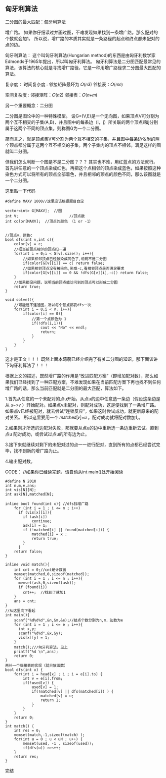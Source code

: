

## 匈牙利算法

二分图的最大匹配：匈牙利算法

增广路。
如果你仔细读过并画过图，不难发现如果找到一条增广路，那么配对的个数就会加1。
所以说，增广路的本质其实就是一条路径的起点和终点都未配对的点的边。

匈牙利算法：
这个叫匈牙利算法(Hungarian method)的东西是由匈牙利数学家Edmonds于1965年提出，所以叫匈牙利算法。
匈牙利算法是二分图匹配最常见的算法，该算法的核心就是寻找增广路径，它是一种用增广路径求二分图最大匹配的算法。

复杂度：
时间复杂度 :
邻接矩阵最坏为 𝑂(𝑛3)
邻接表：𝑂(𝑚𝑛)

空间复杂度 :
邻接矩阵：𝑂(𝑛2)
邻接表：𝑂(𝑛+𝑚)

另一个重要概念：二分图

二分图是图论中的一种特殊模型。 
设G=(V,E)是一个无向图，如果顶点V可分割为两个互不相交的子集(A,B)，并且图中的每条边（i，j）所关联的两个顶点i和j分别属于这两个不同的顶点集，则称图G为一个二分图。


简而言之，就是顶点集V可分割为两个互不相交的子集，并且图中每条边依附的两个顶点都分属于这两个互不相交的子集，两个子集内的顶点不相邻。满足这样的图就叫二分图。

但我们怎么判断一个图是不是二分图？？？
其实也不难，用红蓝点的方法就行。首先讲任意的一个顶点染成红色，再把这个点相邻的顶点染成蓝色，如果按照这种染色方式可以将所有的顶点全部着色，并且相邻的顶点的颜色不同，那么该图就是一个二分图。

这里贴一下代码

```cgo
#define MAXV 1000//这里应该根据题目自定

vector<int> G[MAXV];  //图 
int V;                       //顶点数 
int color[MAXV];  //顶点的颜色 （1 or -1） 


//顶点v，颜色c 
bool dfs(int v,int c){
    color[v] = c;
    //把当前顶点相邻的顶点扫一遍 
    for(int i = 0;i < G[v].size(); i++){
        //如果相邻顶点已经被染成同色了,说明不是二分图 
        if(color[G[v][i]] == c) return false;
        //如果相邻顶点没有被染色,染成-c,看相邻顶点是否满足要求 
        if(color[G[v][i]] == 0 && !dfs(G[v][i],-c)) return false;
    }
    //如果都没问题，说明当前顶点能访问到的顶点可以形成二分图 
    return true;
}

void solve(){
    //可能是不连通图，所以每个顶点都要dfs一次 
    for(int i = 0;i < V; i++){
        if(color[i] == 0){
            //第一个点颜色为 1 
            if(!dfs(i,1)){
                cout << "No" << endl;
                return;
            }
        }
    }
}
```

这才是正文！！！
既然上面本蒟蒻已经介绍完了有关二分图的知识，那下面该讲下匈牙利算法了！！！

根据上文的描述，既然增广路的作用是“改进匹配方案”（即增加配对数），那么如果我们已经找到了一种匹配方案，不难发现如果在当前匹配方案下再也找不到任何增广路的话，那么当前匹配就是二分图的最大匹配，算法如下。

1.首先从任意的一个未配对的点u开始，从点u的边中任意选一条边（假设这条边是从 𝑢−>𝑣 ）开始配对。如果点v未配对，则配对成功，这是便找到了一条增广路。如果点v已经被配对，就去尝试“连锁反应”，如果这时尝试成功，就更新原来的配对关系。
所以这里要用一个 𝑚𝑎𝑡𝑐ℎ𝑒𝑑[𝑣]=𝑢 。配对成功就将配对数加1,。

2.如果刚才所选的边配对失败，那就要从点u的边中重新选一条边重新去试。直到点u
配对成功，或尝试过点u的所有边为止。

3.接下来就继续对剩下的未配对过的点一一进行配对，直到所有的点都已经尝试完毕，找不到新的增广路为止。

4.输出配对数。

CODE：
//如果你已经读完题，请自动从int main()处开始阅读 

```cgo
#define N 2010
int n,m,e,ans;
int vis[N][N];
int ask[N],matched[N];

inline bool found(int x){ //dfs找增广路 
    for (int i = 1 ; i <= m ; i++)
      if (vis[x][i]){
        if (ask[i]) 
            continue;
        ask[i] = 1;
        if (!matched[i] || found(matched[i])) { 
            matched[i] = x ; 
            return true;
        }
      }
    return false;
}

inline void match(){
    int cnt = 0;//cnt是计数器 
    memset(matched,0,sizeof(matched));
    for (int i = 1 ; i <= n ; i++){
      memset(ask,0,sizeof(ask));
      if (found(i)) 
        cnt++;  //找到了就加1 
    }
    ans = cnt;
}
//从这里向下看起 
int main(){
    scanf("%d%d%d",&n,&m,&e);//结点个数分别为n,m，边数为e
    for (int i = 1 ; i <= e ; i++){
      int x,y;
      scanf("%d%d",&x,&y);
      vis[x][y] = 1;
    }
    match();///匈牙利算法，见上 
    printf("%d \n",ans);
    return 0;
}
再补一个临接表的实现（就只放函数）
bool dfs(int x) {
    for(int i = head[x] ; i ; i = e[i].to) {
        int v = e[i].from;
        if(!used[v]) {
            used[v] = 1;
            if(!matched[v] || dfs(matched[i]) ) {
                matched[v] = u;
                return 1;
            }
        }
    }
    return 0;
}
int match() {
    int res = 0;    
    memset(match,-1,sizeof(match) );    
    for(int u = 0 ; u < uN ; u++) {        
        memset(used, -1 , sizeof(used));        
        if(dfs(u)) res++;    
    }    
    return res; 
}
```

完结



